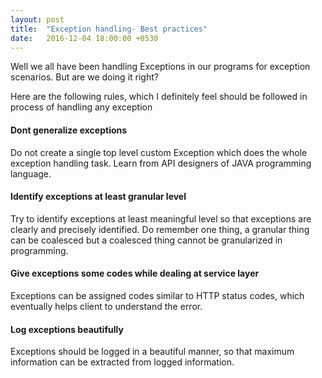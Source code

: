 ```yaml
---
layout: post
title:  "Exception handling- Best practices"
date:   2016-12-04 18:00:00 +0530
---
```



Well we all have been handling Exceptions in our programs for exception scenarios.
But are we doing it right?

Here are the following rules, which I definitely feel should be followed in process of handling any exception

<p>
    <h4>Dont generalize exceptions</h4>
    Do not create a single top level custom Exception which does the whole exception handling task. Learn from API designers of JAVA programming language.
</p>

<p>
    <h4>Identify exceptions at least granular level</h4>
    Try to identify exceptions at least meaningful level so that exceptions are clearly and precisely identified. 
    Do remember one thing, a granular thing can be coalesced but a coalesced thing cannot be granularized in programming.
</p>

<p>
    <h4>Give exceptions some codes while dealing at service layer</h4>
    Exceptions can be assigned codes similar to HTTP status codes, which eventually helps client to understand the error.
</p>

<p>
    <h4>Log exceptions beautifully</h4>
    Exceptions should be logged in a beautiful manner, so that maximum information can be extracted from logged information.
</p>
